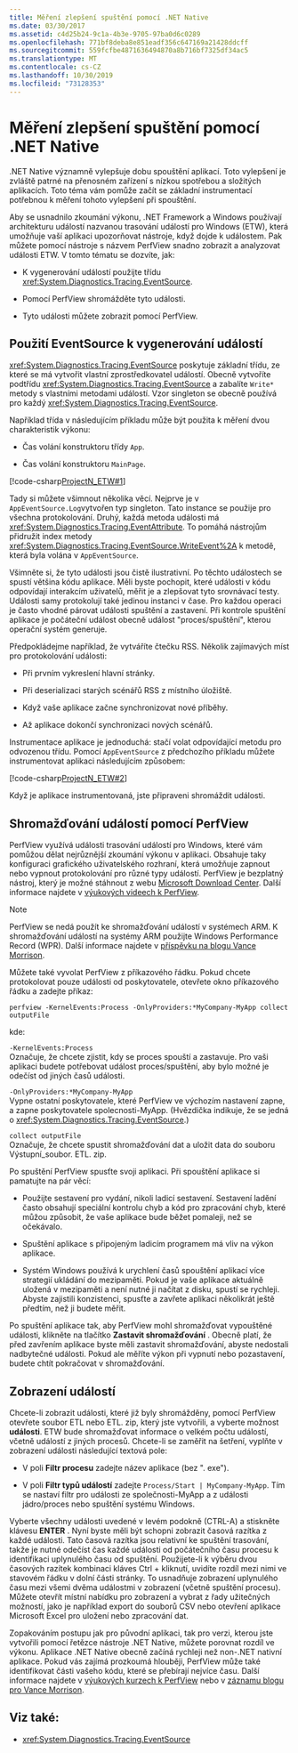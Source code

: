 ```yaml
---
title: Měření zlepšení spuštění pomocí .NET Native
ms.date: 03/30/2017
ms.assetid: c4d25b24-9c1a-4b3e-9705-97ba0d6c0289
ms.openlocfilehash: 771bf8deba8e851eadf356c647169a21428ddcff
ms.sourcegitcommit: 559fcfbe4871636494870a8b716bf7325df34ac5
ms.translationtype: MT
ms.contentlocale: cs-CZ
ms.lasthandoff: 10/30/2019
ms.locfileid: "73128353"
---
```

# <a name="measuring-startup-improvement-with-net-native"></a>Měření zlepšení spuštění pomocí .NET Native
.NET Native významně vylepšuje dobu spouštění aplikací. Toto vylepšení je zvláště patrné na přenosném zařízení s nízkou spotřebou a složitých aplikacích. Toto téma vám pomůže začít se základní instrumentací potřebnou k měření tohoto vylepšení při spouštění.  
  
 Aby se usnadnilo zkoumání výkonu, .NET Framework a Windows používají architekturu událostí nazvanou trasování událostí pro Windows (ETW), která umožňuje vaší aplikaci upozorňovat nástroje, když dojde k událostem. Pak můžete pomocí nástroje s názvem PerfView snadno zobrazit a analyzovat události ETW. V tomto tématu se dozvíte, jak:  
  
- K vygenerování událostí použijte třídu <xref:System.Diagnostics.Tracing.EventSource>.  
  
- Pomocí PerfView shromážděte tyto události.  
  
- Tyto události můžete zobrazit pomocí PerfView.  
  
## <a name="using-eventsource-to-emit-events"></a>Použití EventSource k vygenerování událostí  
 <xref:System.Diagnostics.Tracing.EventSource> poskytuje základní třídu, ze které se má vytvořit vlastní zprostředkovatel událostí. Obecně vytvoříte podtřídu <xref:System.Diagnostics.Tracing.EventSource> a zabalíte `Write*` metody s vlastními metodami událostí. Vzor singleton se obecně používá pro každý <xref:System.Diagnostics.Tracing.EventSource>.  
  
 Například třída v následujícím příkladu může být použita k měření dvou charakteristik výkonu:  
  
- Čas volání konstruktoru třídy `App`.  
  
- Čas volání konstruktoru `MainPage`.  
  
 [!code-csharp[ProjectN_ETW#1](../../../samples/snippets/csharp/VS_Snippets_CLR/projectn_etw/cs/etw1.cs#1)]  
  
 Tady si můžete všimnout několika věcí. Nejprve je v `AppEventSource.Log`vytvořen typ singleton. Tato instance se použije pro všechna protokolování. Druhý, každá metoda události má <xref:System.Diagnostics.Tracing.EventAttribute>. To pomáhá nástrojům přidružit index metody <xref:System.Diagnostics.Tracing.EventSource.WriteEvent%2A> k metodě, která byla volána v `AppEventSource`.  
  
 Všimněte si, že tyto události jsou čistě ilustrativní. Po těchto událostech se spustí většina kódu aplikace. Měli byste pochopit, které události v kódu odpovídají interakcím uživatelů, měřit je a zlepšovat tyto srovnávací testy. Události samy protokolují také jedinou instanci v čase. Pro každou operaci je často vhodné párovat události spuštění a zastavení. Při kontrole spuštění aplikace je počáteční událost obecně událost "proces/spuštění", kterou operační systém generuje.  
  
 Předpokládejme například, že vytváříte čtečku RSS. Několik zajímavých míst pro protokolování události:  
  
- Při prvním vykreslení hlavní stránky.  
  
- Při deserializaci starých scénářů RSS z místního úložiště.  
  
- Když vaše aplikace začne synchronizovat nové příběhy.  
  
- Až aplikace dokončí synchronizaci nových scénářů.  
  
 Instrumentace aplikace je jednoduchá: stačí volat odpovídající metodu pro odvozenou třídu. Pomocí `AppEventSource` z předchozího příkladu můžete instrumentovat aplikaci následujícím způsobem:  
  
 [!code-csharp[ProjectN_ETW#2](../../../samples/snippets/csharp/VS_Snippets_CLR/projectn_etw/cs/etw2.cs#2)]  
  
 Když je aplikace instrumentovaná, jste připraveni shromáždit události.  
  
## <a name="gathering-events-with-perfview"></a>Shromažďování událostí pomocí PerfView  
 PerfView využívá události trasování událostí pro Windows, které vám pomůžou dělat nejrůznější zkoumání výkonu v aplikaci. Obsahuje taky konfiguraci grafického uživatelského rozhraní, která umožňuje zapnout nebo vypnout protokolování pro různé typy událostí. PerfView je bezplatný nástroj, který je možné stáhnout z webu [Microsoft Download Center](https://www.microsoft.com/download/details.aspx?id=28567). Další informace najdete v [výukových videech k PerfView](https://channel9.msdn.com/Series/PerfView-Tutorial).  
  
> [!NOTE]
> PerfView se nedá použít ke shromažďování událostí v systémech ARM. K shromažďování událostí na systémy ARM použijte Windows Performance Record (WPR). Další informace najdete v [příspěvku na blogu Vance Morrison](https://blogs.msdn.microsoft.com/vancem/2012/12/19/collecting-etwperfview-data-on-an-windows-rt-winrt-arm-surface-device/).  
  
 Můžete také vyvolat PerfView z příkazového řádku. Pokud chcete protokolovat pouze události od poskytovatele, otevřete okno příkazového řádku a zadejte příkaz:  
  
```console
perfview -KernelEvents:Process -OnlyProviders:*MyCompany-MyApp collect outputFile   
```  
  
 kde:  
  
 `-KernelEvents:Process`  
 Označuje, že chcete zjistit, kdy se proces spouští a zastavuje. Pro vaši aplikaci budete potřebovat událost proces/spuštění, aby bylo možné je odečíst od jiných časů události.  
  
 `-OnlyProviders:*MyCompany-MyApp`  
 Vypne ostatní poskytovatele, které PerfView ve výchozím nastavení zapne, a zapne poskytovatele spolecnosti-MyApp.  (Hvězdička indikuje, že se jedná o <xref:System.Diagnostics.Tracing.EventSource>.)  
  
 `collect outputFile`  
 Označuje, že chcete spustit shromažďování dat a uložit data do souboru Výstupní_soubor. ETL. zip.  
  
 Po spuštění PerfView spusťte svoji aplikaci. Při spouštění aplikace si pamatujte na pár věcí:  
  
- Použijte sestavení pro vydání, nikoli ladicí sestavení. Sestavení ladění často obsahují speciální kontrolu chyb a kód pro zpracování chyb, které můžou způsobit, že vaše aplikace bude běžet pomaleji, než se očekávalo.  
  
- Spuštění aplikace s připojeným ladicím programem má vliv na výkon aplikace.  
  
- Systém Windows používá k urychlení časů spouštění aplikací více strategií ukládání do mezipaměti. Pokud je vaše aplikace aktuálně uložená v mezipaměti a není nutné ji načítat z disku, spustí se rychleji. Abyste zajistili konzistenci, spusťte a zavřete aplikaci několikrát ještě předtím, než ji budete měřit.  
  
 Po spuštění aplikace tak, aby PerfView mohl shromažďovat vypouštěné události, klikněte na tlačítko **Zastavit shromažďování** . Obecně platí, že před zavřením aplikace byste měli zastavit shromažďování, abyste nedostali nadbytečné události. Pokud ale měříte výkon při vypnutí nebo pozastavení, budete chtít pokračovat v shromažďování.  
  
## <a name="displaying-the-events"></a>Zobrazení událostí  
 Chcete-li zobrazit události, které již byly shromážděny, pomocí PerfView otevřete soubor ETL nebo ETL. zip, který jste vytvořili, a vyberte možnost **události**. ETW bude shromažďovat informace o velkém počtu událostí, včetně událostí z jiných procesů. Chcete-li se zaměřit na šetření, vyplňte v zobrazení události následující textová pole:  
  
- V poli **Filtr procesu** zadejte název aplikace (bez ". exe").  
  
- V poli **Filtr typů událostí** zadejte `Process/Start | MyCompany-MyApp`. Tím se nastaví filtr pro události ze společnosti-MyApp a z události jádro/proces nebo spuštění systému Windows.  
  
 Vyberte všechny události uvedené v levém podokně (CTRL-A) a stiskněte klávesu **ENTER** . Nyní byste měli být schopni zobrazit časová razítka z každé události. Tato časová razítka jsou relativní ke spuštění trasování, takže je nutné odečíst čas každé události od počátečního času procesu k identifikaci uplynulého času od spuštění. Použijete-li k výběru dvou časových razítek kombinaci kláves Ctrl + kliknutí, uvidíte rozdíl mezi nimi ve stavovém řádku v dolní části stránky. To usnadňuje zobrazení uplynulého času mezi všemi dvěma událostmi v zobrazení (včetně spuštění procesu). Můžete otevřít místní nabídku pro zobrazení a vybrat z řady užitečných možností, jako je například export do souborů CSV nebo otevření aplikace Microsoft Excel pro uložení nebo zpracování dat.  
  
 Zopakováním postupu jak pro původní aplikaci, tak pro verzi, kterou jste vytvořili pomocí řetězce nástroje .NET Native, můžete porovnat rozdíl ve výkonu.   Aplikace .NET Native obecně začíná rychleji než non-.NET nativní aplikace. Pokud vás zajímá prozkoumá hlouběji, PerfView může také identifikovat části vašeho kódu, které se přebírají nejvíce času. Další informace najdete v [výukových kurzech k PerfView](https://channel9.msdn.com/Series/PerfView-Tutorial) nebo v [záznamu blogu pro Vance Morrison](https://blogs.msdn.microsoft.com/vancem/2011/12/28/publication-of-the-perfview-performance-analysis-tool/).  
  
## <a name="see-also"></a>Viz také:

- <xref:System.Diagnostics.Tracing.EventSource>
